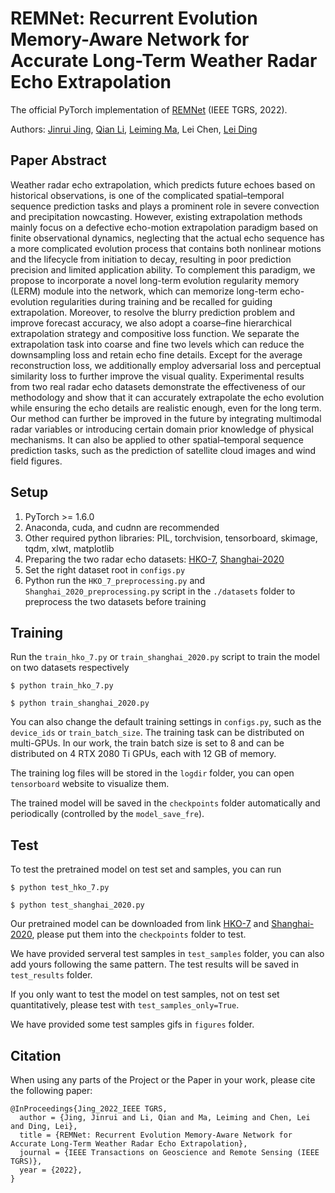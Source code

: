 # REMNet: Recurrent Evolution Memory-Aware Network for Accurate Long-Term Weather Radar Echo Extrapolation
The official PyTorch implementation of [REMNet](https://ieeexplore.ieee.org/document/9856702?source=authoralert) (IEEE TGRS, 2022).

Authors: [Jinrui Jing](https://www.researchgate.net/profile/Jinrui-Jing), [Qian Li](https://www.researchgate.net/profile/Qian-Li-192), [Leiming Ma](https://www.researchgate.net/profile/Lei-Ming-Ma), Lei Chen, [Lei Ding](https://www.researchgate.net/profile/Lei-Ding-26)

## Paper Abstract
Weather radar echo extrapolation, which predicts future echoes based on historical observations, is one of the complicated spatial–temporal sequence prediction tasks and plays a prominent role in severe convection and precipitation nowcasting. However, existing extrapolation methods mainly focus on a defective echo-motion extrapolation paradigm based on finite observational dynamics, neglecting that the actual echo sequence has a more complicated evolution process that contains both nonlinear motions and the lifecycle from initiation to decay, resulting in poor prediction precision and limited application ability. To complement this paradigm, we propose to incorporate a novel long-term evolution regularity memory (LERM) module into the network, which can memorize long-term echo-evolution regularities during training and be recalled for guiding extrapolation. Moreover, to resolve the blurry prediction problem and improve forecast accuracy, we also adopt a coarse–fine hierarchical extrapolation strategy and compositive loss function. We separate the extrapolation task into coarse and fine two levels which can reduce the downsampling loss and retain echo fine details. Except for the average reconstruction loss, we additionally employ adversarial loss and perceptual similarity loss to further improve the visual quality. Experimental results from two real radar echo datasets demonstrate the effectiveness of our methodology and show that it can accurately extrapolate the echo evolution while ensuring the echo details are realistic enough, even for the long term. Our method can further be improved in the future by integrating multimodal radar variables or introducing certain domain prior knowledge of physical mechanisms. It can also be applied to other spatial–temporal sequence prediction tasks, such as the prediction of satellite cloud images and wind field figures.

## Setup
1. PyTorch >= 1.6.0
2. Anaconda, cuda, and cudnn are recommended
3. Other required python libraries: PIL, torchvision, tensorboard, skimage, tqdm, xlwt, matplotlib
4. Preparing the two radar echo datasets: [HKO-7](https://github.com/sxjscience/HKO-7), [Shanghai-2020](https://doi.org/10.5281/zenodo.7251972)
5. Set the right dataset root in <code>configs.py</code>
6. Python run the <code>HKO_7_preprocessing.py</code> and <code>Shanghai_2020_preprocessing.py</code> script in the <code>./datasets</code> folder to preprocess the two datasets before training

## Training
Run the <code>train_hko_7.py</code> or <code>train_shanghai_2020.py</code> script to train the model on two datasets respectively
<pre><code>$ python train_hko_7.py</code></pre>
<pre><code>$ python train_shanghai_2020.py</code></pre>

You can also change the default training settings in <code>configs.py</code>, such as the <code>device_ids</code> or <code>train_batch_size</code>. The training task can be distributed on multi-GPUs. In our work, the train batch size is set to 8 and can be distributed on 4 RTX 2080 Ti GPUs, each with 12 GB of memory.

The training log files will be stored in the <code>logdir</code> folder, you can open <code>tensorboard</code> website to visualize them.

The trained model will be saved in the <code>checkpoints</code> folder automatically and periodically (controlled by the <code>model_save_fre</code>).

## Test
To test the pretrained model on test set and samples, you can run
<pre><code>$ python test_hko_7.py</code></pre>
<pre><code>$ python test_shanghai_2020.py</code></pre>

Our pretrained model can be downloaded from link [HKO-7](https://k00.fr/ji3nlvjy) and [Shanghai-2020](https://k00.fr/py2vkihw), please put them into the <code>checkpoints</code> folder to test.

We have provided serveral test samples in <code>test_samples</code> folder, you can also add yours following the same pattern. The test results will be saved in <code>test_results</code> folder.

If you only want to test the model on test samples, not on test set quantitatively, please test with <code>test_samples_only=True</code>.

We have provided some test samples gifs in <code>figures</code> folder.

## Citation
When using any parts of the Project or the Paper in your work, please cite the following paper:
<pre><code>@InProceedings{Jing_2022_IEEE TGRS, 
  author = {Jing, Jinrui and Li, Qian and Ma, Leiming and Chen, Lei and Ding, Lei}, 
  title = {REMNet: Recurrent Evolution Memory-Aware Network for Accurate Long-Term Weather Radar Echo Extrapolation}, 
  journal = {IEEE Transactions on Geoscience and Remote Sensing (IEEE TGRS)}, 
  year = {2022},
}</code></pre>
